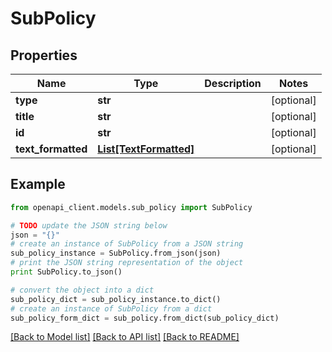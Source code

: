 # SubPolicy


## Properties
Name | Type | Description | Notes
------------ | ------------- | ------------- | -------------
**type** | **str** |  | [optional] 
**title** | **str** |  | [optional] 
**id** | **str** |  | [optional] 
**text_formatted** | [**List[TextFormatted]**](TextFormatted.md) |  | [optional] 

## Example

```python
from openapi_client.models.sub_policy import SubPolicy

# TODO update the JSON string below
json = "{}"
# create an instance of SubPolicy from a JSON string
sub_policy_instance = SubPolicy.from_json(json)
# print the JSON string representation of the object
print SubPolicy.to_json()

# convert the object into a dict
sub_policy_dict = sub_policy_instance.to_dict()
# create an instance of SubPolicy from a dict
sub_policy_form_dict = sub_policy.from_dict(sub_policy_dict)
```
[[Back to Model list]](../README.md#documentation-for-models) [[Back to API list]](../README.md#documentation-for-api-endpoints) [[Back to README]](../README.md)


